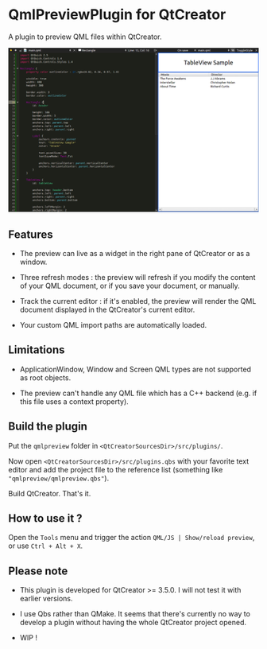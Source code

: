 QmlPreviewPlugin for QtCreator
===============================

A plugin to preview QML files within QtCreator.

![Overview](readme_resources/overview.png)

Features
---------

- The preview can live as a widget in the right pane of QtCreator or as a window.

- Three refresh modes : the preview will refresh if you modify the content of your QML document, or if you save your document, or manually.

- Track the current editor : if it's enabled, the preview will render the QML document displayed in the QtCreator's current editor.

- Your custom QML import paths are automatically loaded.

Limitations
------------

- ApplicationWindow, Window and Screen QML types are not supported as root objects.

- The preview can't handle any QML file which has a C++ backend (e.g. if this file uses a context property).

Build the plugin
-----------------

Put the `qmlpreview` folder in `<QtCreatorSourcesDir>/src/plugins/`.

Now open `<QtCreatorSourcesDir>/src/plugins.qbs` with your favorite text editor and add the project file to the reference list (something like `"qmlpreview/qmlpreview.qbs"`).

Build QtCreator. That's it.

How to use it ?
----------------

Open the `Tools` menu and trigger the action `QML/JS | Show/reload preview`, or use `Ctrl + Alt + X`.

Please note
-----------------

- This plugin is developed for QtCreator >= 3.5.0. I will not test it with earlier versions.

- I use Qbs rather than QMake. It seems that there's currently no way to develop a plugin without having the whole QtCreator project opened.

- WIP !
